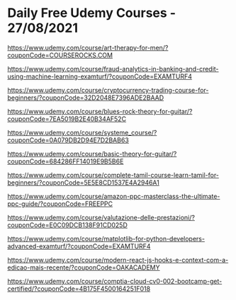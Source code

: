 # Daily Free Udemy Courses - 27/08/2021

https://www.udemy.com/course/art-therapy-for-men/?couponCode=COURSEROCKS.COM
https://www.udemy.com/course/fraud-analytics-in-banking-and-credit-using-machine-learning-examturf/?couponCode=EXAMTURF4
https://www.udemy.com/course/cryptocurrency-trading-course-for-beginners/?couponCode=32D2048E7396ADE2BAAD
https://www.udemy.com/course/blues-rock-theory-for-guitar/?couponCode=7EA5019B2E40B34AF52C
https://www.udemy.com/course/systeme_course/?couponCode=0A079DB2D94E7D2BAB63
https://www.udemy.com/course/basic-theory-for-guitar/?couponCode=684286FF14019E9B5B6E
https://www.udemy.com/course/complete-tamil-course-learn-tamil-for-beginners/?couponCode=5E5E8CD1537E4A2946A1
https://www.udemy.com/course/amazon-ppc-masterclass-the-ultimate-ppc-guide/?couponCode=FREEPPC
https://www.udemy.com/course/valutazione-delle-prestazioni/?couponCode=E0C09DCB138F91CD025D
https://www.udemy.com/course/matplotlib-for-python-developers-advanced-examturf/?couponCode=EXAMTURF4
https://www.udemy.com/course/modern-react-js-hooks-e-context-com-a-edicao-mais-recente/?couponCode=OAKACADEMY
https://www.udemy.com/course/comptia-cloud-cv0-002-bootcamp-get-certified/?couponCode=4B175F4500164251F018
